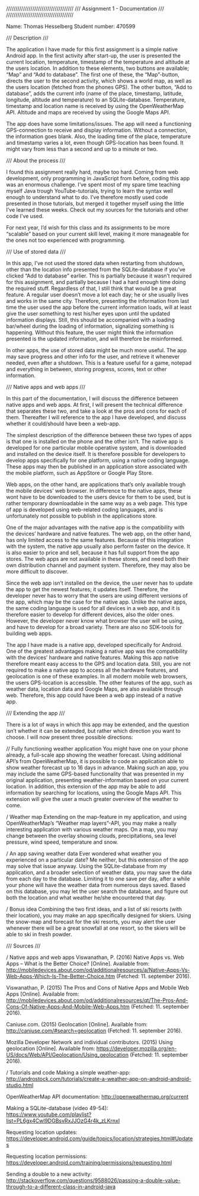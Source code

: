
////////////////////////////////////
/// Assignment 1 - Documentation ///
////////////////////////////////////
Name: Thomas Hesselberg
Student number: 470599

/// Description ///The application I have made for this first assignment is a simple native Android app. In the first activity after start-up, the user is presented the current location, temperature, timestamp of the temperature and altitude at the users location. In addition to these elements, two buttons are available; “Map” and “Add to database”. The first one of these, the “Map”-button, directs the user to the second activity, which shows a world map, as well as the users location (fetched from the phones GPS). The other button, “Add to database”, adds the current info (name of the place, timestamp, latitude, longitude, altitude and temperature) to an SQLite-database. Temperature, timestamp and location name is received by using the OpenWeatherMap API. Altitude and maps are received by using the Google Maps API.The app does have some limitations/issues. The app will need a functioning GPS-connection to receive and display information. Without a connection, the information goes blank. Also, the loading time of the place, temperature and timestamp varies a lot, even though GPS-location has been found. It might vary from less than a second and up to a minute or two.

/// About the process ///I found this assignment really hard, maybe too hard. Coming from web development, only programming in JavaScript from before, coding this app was an enormous challenge. I’ve spent most of my spare time teaching myself Java trough YouTube-tutorials, trying to learn the syntax well enough to understand what to do. I’ve therefore mostly used code presented in those tutorials, but merged it together myself using the little I’ve learned these weeks. Check out my sources for the tutorials and other code I’ve used.For next year, I’d wish for this class and its assignments to be more “scalable” based on your current skill level, making it more manageable for the ones not too experienced with programming.

/// Use of stored data ///In this app, I’ve not used the stored data when restarting from shutdown, other than the location info presented from the SQLite-database if you’ve clicked “Add to database” earlier. This is partially because it wasn’t required for this assignment, and partially because I had a hard enough time doing the required stuff. Regardless of that, I still think that would be a great feature. A regular user doesn’t move a lot each day; he or she usually lives and works in the same city. Therefore, presenting the information from last time the user used the app before the current information loads, will at least give the user something to rest his/her eyes upon until the updated information displays. Still, this should be accompanied with a loading bar/wheel during the loading of information, signalizing something is happening. Without this feature, the user might think the information presented is the updated information, and will therefore be misinformed.In other apps, the use of stored data might be much more useful. The app may save progress and other info for the user, and retrieve it whenever needed, even after a shutdown. This is a feature useful for a game, notepad and everything in between, storing progress, scores, text or other information.

/// Native apps and web apps ///In this part of the documentation, I will discuss the difference between native apps and web apps. At first, I will present the technical difference that separates these two, and take a look at the pros and cons for each of them. Thereafter I will reference to the app I have developed, and discuss whether it could/should have been a web-app.The simplest description of the difference between these two types of apps is that one is installed on the phone and the other isn’t. The native app is developed for one particular mobile operative system, and is downloaded and installed on the device itself. It is therefore possible for developers to develop apps specifically for one platform, using a native coding language. These apps may then be published in an application store associated with the mobile platform, such as AppStore or Google Play Store.Web apps, on the other hand, are applications that’s only available trough the mobile devices’ web browser. In difference to the native apps, these wont have to be downloaded to the users device for them to be used, but is rather temporary downloadable in the same way as a web page. This type of app is developed using web-related coding languages, and is unfortunately not possible to publish in the applications store.One of the major advantages with the native app is the compatibility with the devices’ hardware and native features. The web app, on the other hand, has only limited access to the same features. Because of this integration with the system, the native app usually also perform faster on the device. It is also easier to price and sell, because it has full support from the app stores. The web apps are not available in these stores, and need both their own distribution channel and payment system. Therefore, they may also be more difficult to discover.Since the web app isn’t installed on the device, the user never has to update the app to get the newest features; it updates itself. Therefore, the developer never has to worry that the users are using different versions of the app, which may be the case for the native app.  Unlike the native apps, the same coding language is used for all devices in a web app, and it is therefore easier to develop for different devices, also the older ones. However, the developer never know what browser the user will be using, and have to develop for a broad variety. There are also no SDK-tools for building web apps.The app I have made is a native app, developed specifically for Android. One of the greatest advantages making a native app was the compatibility with the devices’ hardware and native features. Making this app native therefore meant easy access to the GPS and location data. Still, you are not required to make a native app to access all the hardware features, and geolocation is one of these examples. In all modern mobile web browsers, the users GPS-location is accessible. The other features of the app, such as weather data, location data and Google Maps, are also available through web. Therefore, this app could have been a web app instead of a native app.

/// Extending the app ///There is a lot of ways in which this app may be extended, and the question isn’t whether it can be extended, but rather which direction you want to choose. I will now present three possible directions:
// Fully functioning weather applicationYou might have one on your phone already, a full-scale app showing the weather forecast. Using additional API’s from OpenWeatherMap, it is possible to code an application able to show weather forecast up to 16 days in advance. Making such an app, you may include the same GPS-based functionality that was presented in my original application, presenting weather-information based on your current location. In addition, this extension of the app may be able to add information by searching for locations, using the Google Maps API. This extension will give the user a much greater overview of the weather to come./ Weather mapExtending on the map-feature in my application, and using OpenWeatherMap’s “Weather map layers”-API, you may make a really interesting application with various weather maps. On a map, you may change between the overlay showing clouds, precipitations, sea level pressure, wind speed, temperature and snow.
/ An app saving weather dataEver wondered what weather you experienced on a particular date? Me neither, but this extension of the app may solve that issue anyway. Using the SQLite-database from my application, and a broader selection of weather data, you may save the data from each day to the database. Limiting it to one save per day, after a while your phone will have the weather data from numerous days saved. Based on this database, you may let the user search the database, and figure out both the location and what weather he/she encountered that day.
/ Bonus ideaCombining the two first ideas, and a list of ski resorts (with their location), you may make an app specifically designed for skiers. Using the snow-map and forecast for the ski resorts, you may alert the user whenever there will be a great snowfall at one resort, so the skiers will be able to ski in fresh powder.

/// Sources ///
/ Native apps and web appsViswanathan, P. (2016) Native Apps vs. Web Apps – What is the Better Choice? [Online]. Available from: http://mobiledevices.about.com/od/additionalresources/a/Native-Apps-Vs-Web-Apps-Which-Is-The-Better-Choice.htm (Fetched: 11. september 2016). Viswanathan, P. (2015) The Pros and Cons of Native Apps and Mobile Web Apps [Online]. Available from: http://mobiledevices.about.com/od/additionalresources/qt/The-Pros-And-Cons-Of-Native-Apps-And-Mobile-Web-Apps.htm (Fetched: 11. september 2016). Caniuse.com. (2015) Geolocation [Online]. Available from: http://caniuse.com/#search=geolocation (Fetched: 11. september 2016). Mozilla Developer Network and individual contributors. (2015) Using geolocation [Online]. Available from: https://developer.mozilla.org/en-US/docs/Web/API/Geolocation/Using_geolocation (Fetched: 11. september 2016). / Tutorials and codeMaking a simple weather-app: http://androstock.com/tutorials/create-a-weather-app-on-android-android-studio.html OpenWeatherMap API documentation: http://openweathermap.org/currentMaking a SQLite-database (video 49-54): https://www.youtube.com/playlist?list=PL6gx4Cwl9DGBsvRxJJOzG4r4k_zLKrnxlRequesting location updates: https://developer.android.com/guide/topics/location/strategies.html#UpdatesRequesting location permissions:https://developer.android.com/training/permissions/requesting.htmlSending a double to a new activity:http://stackoverflow.com/questions/9588026/passing-a-double-value-through-to-a-different-class-in-android-java